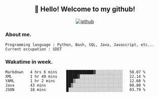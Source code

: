 <h2 align="center">👋 Hello! Welcome to my github! </h2>
<p align="center">
  <a href="https://github.com/usergwen"><img src="https://img.shields.io/badge/GitHub-24292e" alt="github"></a>
</p>

### About me.

```Plain Text
Programming language : Python, Bash, SQL, Java, Javascript, etc...
Current occupation : SDET
```
### Wakatime in week.

<!--START_SECTION:waka-->
```text
Markdown   4 hrs 6 mins    ████████████▓░░░░░░░░░░░░   50.07 % 
XML        1 hr 49 mins    █████▓░░░░░░░░░░░░░░░░░░░   22.14 % 
YAML       1 hr 2 mins     ███▒░░░░░░░░░░░░░░░░░░░░░   12.68 % 
Java       43 mins         ██▒░░░░░░░░░░░░░░░░░░░░░░   08.80 % 
JSON       18 mins         █░░░░░░░░░░░░░░░░░░░░░░░░   03.79 % 
```
<!--END_SECTION:waka-->
